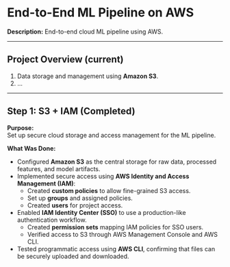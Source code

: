 # End-to-End ML Pipeline on AWS

**Description:** End-to-end cloud ML pipeline using AWS.

---

## Project Overview (current)

1. Data storage and management using **Amazon S3**.
2. ...


---

## Step 1: S3 + IAM (Completed)

**Purpose:**  
Set up secure cloud storage and access management for the ML pipeline.

**What Was Done:**  
- Configured **Amazon S3** as the central storage for raw data, processed features, and model artifacts.  
- Implemented secure access using **AWS Identity and Access Management (IAM)**:  
  - Created **custom policies** to allow fine-grained S3 access.  
  - Set up **groups** and assigned policies.  
  - Created **users** for project access.  
- Enabled **IAM Identity Center (SSO)** to use a production-like authentication workflow.  
  - Created **permission sets** mapping IAM policies for SSO users.  
  - Verified access to S3 through AWS Management Console and AWS CLI.  
- Tested programmatic access using **AWS CLI**, confirming that files can be securely uploaded and downloaded.

